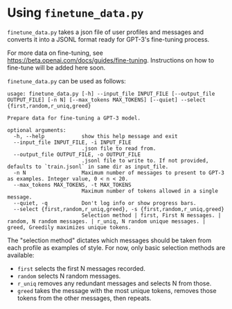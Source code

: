 # Using `finetune_data.py`

`finetune_data.py` takes a json file of user profiles and messages and 
converts it into a JSONL format ready for GPT-3's fine-tuning process.

For more data on fine-tuning, see 
https://beta.openai.com/docs/guides/fine-tuning. Instructions on how to
fine-tune will be added here soon.

`finetune_data.py` can be used as follows:

```
usage: finetune_data.py [-h] --input_file INPUT_FILE [--output_file OUTPUT_FILE] [-n N] [--max_tokens MAX_TOKENS] [--quiet] --select {first,random,r_uniq,greed}

Prepare data for fine-tuning a GPT-3 model.

optional arguments:
  -h, --help            show this help message and exit
  --input_file INPUT_FILE, -i INPUT_FILE
                        .json file to read from.
  --output_file OUTPUT_FILE, -o OUTPUT_FILE
                        .jsonl file to write to. If not provided, defaults to `train.jsonl` in same dir as input_file.
  -n N                  Maximum number of messages to present to GPT-3 as examples. Integer value, 0 < n < 20.
  --max_tokens MAX_TOKENS, -t MAX_TOKENS
                        Maximum number of tokens allowed in a single message.
  --quiet, -q           Don't log info or show progress bars.
  --select {first,random,r_uniq,greed}, -s {first,random,r_uniq,greed}
                        Selection method | first, First N messages. | random, N random messages. | r_uniq, N random unique messages. | greed, Greedily maximizes unique tokens.
```

The "selection method" dictates which messages should be taken from each 
profile as examples of style. For now, only basic selection methods are 
available:

* `first` selects the first N messages recorded.
* `random` selects N random messages.
* `r_uniq` removes any redundant messages and selects N from those.
* `greed` takes the message with the most unique tokens, removes those tokens from the other messages, then repeats.
